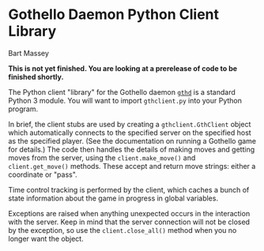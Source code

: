 # Gothello Daemon Python Client Library
Bart Massey

**This is not yet finished. You are looking at a prerelease
of code to be finished shortly.**

The Python client "library" for the Gothello daemon
[`gthd`](http://github.com/pdx-cs-ai/gothello-gthd) is a standard
Python 3 module.  You will want to
import `gthclient.py` into your Python program.

In brief, the client stubs are used by creating a
`gthclient.GthClient` object which automatically connects to the
specified server on the specified host as the specified
player.  (See the documentation on running a Gothello game
for details.)  The code then handles the details of making
moves and getting moves from the server, using the
`client.make_move()` and `client.get_move()` methods.  These accept
and return move strings: either a coordinate or "pass".

Time control tracking is performed by the client,
which caches a bunch of state information about the game
in progress in global variables.

Exceptions are raised when anything unexpected occurs in the
interaction with the server. Keep in mind that the server
connection will not be closed by the exception, so use the
`client.close_all()` method when you no longer want the
object.
